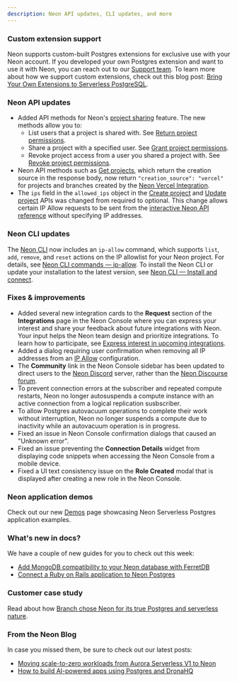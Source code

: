 ```yaml
---
description: Neon API updates, CLI updates, and more
---
```


### Custom extension support

Neon supports custom-built Postgres extensions for exclusive use with your Neon account. If you developed your own Postgres extension and want to use it with Neon, you can reach out to our [Support team](/docs/introduction/support). To learn more about how we support custom extensions, check out this blog post: [Bring Your Own Extensions to Serverless PostgreSQL](https://neon.tech/blog/bring-your-own-extensions-to-serverless-postgresql).

### Neon API updates

- Added API methods for Neon's [project sharing](/docs/guides/project-sharing-guide) feature. The new methods allow you to:
    - List users that a project is shared with. See [Return project permissions](https://api-docs.neon.tech/reference/listprojectpermissions).
    - Share a project with a specified user. See [Grant project permissions](https://api-docs.neon.tech/reference/grantpermissiontoproject).
    - Revoke project access from a user you shared a project with. See [Revoke project permissions](https://api-docs.neon.tech/reference/revokepermissionfromproject).
- Neon API methods such as [Get projects](https://api-docs.neon.tech/reference/listprojects), which return the creation source in the response body, now return `"creation_source": "vercel"` for projects and branches created by the [Neon Vercel Integration](https://vercel.com/integrations/neon).
- The `ips` field in the `allowed_ips` object in the [Create project](https://api-docs.neon.tech/reference/createproject) and [Update project](https://api-docs.neon.tech/reference/updateproject) APIs was changed from required to optional. This change allows certain IP Allow requests to be sent from the [interactive Neon API reference](https://api-docs.neon.tech/reference/getting-started-with-neon-api) without specifying IP addresses.

### Neon CLI updates

The [Neon CLI](/docs/reference/neon-cli) now includes an `ip-allow` command, which supports `list`, `add`, `remove`, and `reset` actions on the IP allowlist for your Neon project. For details, see [Neon CLI commands — ip-allow](/docs/reference/cli-ip-allow). To install the Neon CLI or update your installation to the latest version, see [Neon CLI — Install and connect](/docs/reference/cli-install).

### Fixes & improvements

- Added several new integration cards to the **Request** section of the **Integrations** page in the Neon Console where you can express your interest and share your feedback about future integrations with Neon. Your input helps the Neon team design and prioritize integrations. To learn how to participate, see [Express interest in upcoming integrations](/docs/manage/integrations#express-interest-in-upcoming-integrations).
- Added a dialog requiring user confirmation when removing all IP addresses from an [IP Allow](/docs/introduction/ip-allow) configuration.  
- The **Community** link in the Neon Console sidebar has been updated to direct users to the [Neon Discord](https://discord.com/invite/92vNTzKDGp) server, rather than the [Neon Discourse forum](https://community.neon.tech/).
- To prevent connection errors at the subscriber and repeated compute restarts, Neon no longer autosuspends a compute instance with an active connection from a logical replication susbscriber.
- To allow Postgres autovacuum operations to complete their work without interruption, Neon no longer suspends a compute due to inactivity while an autovacuum operation is in progress.
- Fixed an issue in Neon Console confirmation dialogs that caused an "Unknown error".
- Fixed an issue preventing the **Connection Details** widget from displaying code snippets when accessing the Neon Console from a mobile device.
- Fixed a UI text consistency issue on the **Role Created** modal that is displayed after creating a new role in the Neon Console.


### Neon application demos

Check out our new [Demos](https://neon.tech/demos) page showcasing Neon Serverless Postgres application examples.

### What's new in docs?

We have a couple of new guides for you to check out this week:

- [Add MongoDB compatibility to your Neon database with FerretDB](/docs/guides/ferretdb)
- [Connect a Ruby on Rails application to Neon Postgres](/docs/guides/ruby-on-rails)

### Customer case study

Read about how [Branch chose Neon for its true Postgres and serverless nature](https://neon.tech/blog/branch-chose-neon-for-its-true-postgres-and-serverless-nature).

### From the Neon Blog

In case you missed them, be sure to check out our latest posts:

- [Moving scale-to-zero workloads from Aurora Serverless V1 to Neon](https://neon.tech/blog/aurora-serverless-v1-to-neon)
- [How to build AI-powered apps using Postgres and DronaHQ](https://neon.tech/blog/how-to-build-ai-powered-apps-using-postgres-and-dronahq)
